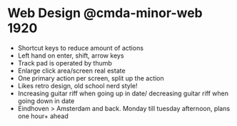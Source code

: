 # Web Design @cmda-minor-web 1920
* Shortcut keys to reduce amount of actions
* Left hand on enter, shift, arrow keys
* Track pad is operated by thumb
* Enlarge click area/screen real estate
* One primary action per screen, split up the action
* Likes retro design, old school nerd style!
* Increasing guitar riff when going up in date/ decreasing guitar riff when going down in date
* Eindhoven > Amsterdam and back. Monday till tuesday afternoon, plans one hour+ ahead

<!-- Add a link to your live demo in Github Pages 🌐-->

<!-- ☝️ replace this description with a description of your own work -->

<!-- replace the code in the /docs folder with your own, so you can showcase your work with GitHub Pages 🌍 -->

<!-- Add a nice poster image here at the end of the week, showing off your shiny frontend 📸 -->

<!-- Maybe a table of contents here? 📚 -->

<!-- How about a section that describes how to install this project? 🤓 -->

<!-- ...but how does one use this project? What are its features 🤔 -->

<!-- Maybe a checklist of done stuff and stuff still on your wishlist? ✅ -->

<!-- How about a license here? 📜 (or is it a licence?) 🤷 -->
